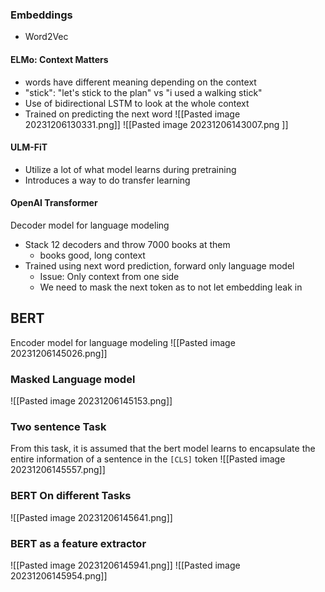 ### Embeddings
- Word2Vec
#### ELMo: Context Matters
- words have different meaning depending on the context
- "stick": "let's stick to the plan" vs "i used a walking stick"
- Use of bidirectional LSTM to look at the whole context
- Trained on predicting the next word
![[Pasted image 20231206130331.png]]
![[Pasted image 20231206143007.png ]]
#### ULM-FiT
- Utilize a lot of what model learns during pretraining
- Introduces a way to do transfer learning
#### OpenAI Transformer
Decoder model for language modeling
- Stack 12 decoders and throw 7000 books at them
	- books good, long context
- Trained using next word prediction, forward only language model
	- Issue: Only context from one side
	- We need to mask the next token as to not let embedding leak in 
## BERT 
Encoder model for language modeling
![[Pasted image 20231206145026.png]]
### Masked Language model
![[Pasted image 20231206145153.png]] 
### Two sentence Task 
From this task, it is assumed that the bert model learns to encapsulate the entire information of a sentence in the `[CLS]` token
![[Pasted image 20231206145557.png]]
### BERT On different Tasks
![[Pasted image 20231206145641.png]]
### BERT as a feature extractor
![[Pasted image 20231206145941.png]]
![[Pasted image 20231206145954.png]]